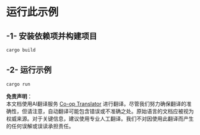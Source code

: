 <!--
CO_OP_TRANSLATOR_METADATA:
{
  "original_hash": "6240e78bb87f91bece16f8742472aeef",
  "translation_date": "2025-08-11T12:01:02+00:00",
  "source_file": "03-GettingStarted/06-http-streaming/solution/rust/calculator-httpserver/README.md",
  "language_code": "zh"
}
-->
# 运行此示例

## -1- 安装依赖项并构建项目

```bash
cargo build
```

## -2- 运行示例

```bash
cargo run
```

**免责声明**：  
本文档使用AI翻译服务 [Co-op Translator](https://github.com/Azure/co-op-translator) 进行翻译。尽管我们努力确保翻译的准确性，但请注意，自动翻译可能包含错误或不准确之处。原始语言的文档应被视为权威来源。对于关键信息，建议使用专业人工翻译。我们不对因使用此翻译而产生的任何误解或误读承担责任。